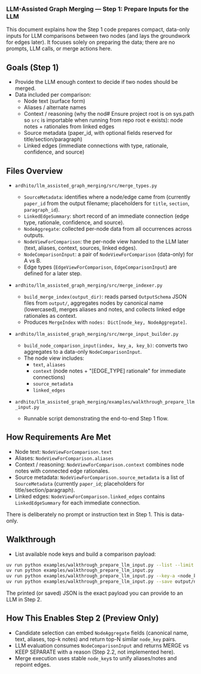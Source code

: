 ### LLM-Assisted Graph Merging — Step 1: Prepare Inputs for the LLM

This document explains how the Step 1 code prepares compact, data-only inputs
for LLM comparisons between two nodes (and lays the groundwork for edges later).
It focuses solely on preparing the data; there are no prompts, LLM calls, or merge actions here.


## Goals (Step 1)
- Provide the LLM enough context to decide if two nodes should be merged.
- Data included per comparison:
  - Node text (surface form)
  - Aliases / alternate names
  - Context / reasoning (why the nod# Ensure project root is on sys.path so `src` is importable when running from repo root
e exists): node notes + rationales from linked edges
  - Source metadata (paper_id, with optional fields reserved for title/section/paragraph)
  - Linked edges (immediate connections with type, rationale, confidence, and source)


## Files Overview
- `ardhito/llm_assisted_graph_merging/src/merge_types.py`
  - `SourceMetadata`: identifies where a node/edge came from (currently `paper_id` from the output filename; placeholders for `title`, `section`, `paragraph_id`).
  - `LinkedEdgeSummary`: short record of an immediate connection (edge type, rationale, confidence, and source).
  - `NodeAggregate`: collected per-node data from all occurrences across outputs.
  - `NodeViewForComparison`: the per-node view handed to the LLM later (text, aliases, context, sources, linked edges).
  - `NodeComparisonInput`: a pair of `NodeViewForComparison` (data-only) for A vs B.
  - Edge types (`EdgeViewForComparison`, `EdgeComparisonInput`) are defined for a later step.

- `ardhito/llm_assisted_graph_merging/src/merge_indexer.py`
  - `build_merge_index(output_dir)`: reads parsed `OutputSchema` JSON files from `output/`, aggregates nodes by canonical name (lowercased), merges aliases and notes, and collects linked edge rationales as context.
  - Produces `MergeIndex` with `nodes: Dict[node_key, NodeAggregate]`.

- `ardhito/llm_assisted_graph_merging/src/merge_input_builder.py`
  - `build_node_comparison_input(index, key_a, key_b)`: converts two aggregates to a data-only `NodeComparisonInput`.
  - The node view includes:
    - `text`, `aliases`
    - `context` (node notes + "[EDGE_TYPE] rationale" for immediate connections)
    - `source_metadata`
    - `linked_edges`

- `ardhito/llm_assisted_graph_merging/examples/walkthrough_prepare_llm_input.py`
  - Runnable script demonstrating the end-to-end Step 1 flow.


## How Requirements Are Met
- Node text: `NodeViewForComparison.text`
- Aliases: `NodeViewForComparison.aliases`
- Context / reasoning: `NodeViewForComparison.context` combines node notes with connected edge rationales.
- Source metadata: `NodeViewForComparison.source_metadata` is a list of `SourceMetadata` (currently `paper_id`; placeholders for title/section/paragraph).
- Linked edges: `NodeViewForComparison.linked_edges` contains `LinkedEdgeSummary` for each immediate connection.

There is deliberately no prompt or instruction text in Step 1. This is data-only.


## Walkthrough
- List available node keys and build a comparison payload:
```bash
uv run python examples/walkthrough_prepare_llm_input.py --list --limit 10
uv run python examples/walkthrough_prepare_llm_input.py
uv run python examples/walkthrough_prepare_llm_input.py --key-a <node_key_a> --key-b <node_key_b>
uv run python examples/walkthrough_prepare_llm_input.py --save output/node_comparison_example.json
```

The printed (or saved) JSON is the exact payload you can provide to an LLM in Step 2.


## How This Enables Step 2 (Preview Only)
- Candidate selection can embed `NodeAggregate` fields (canonical name, text, aliases, top-k notes) and return top-N similar `node_key` pairs.
- LLM evaluation consumes `NodeComparisonInput` and returns MERGE vs KEEP SEPARATE with a reason (Step 2.2, not implemented here).
- Merge execution uses stable `node_key`s to unify aliases/notes and repoint edges.